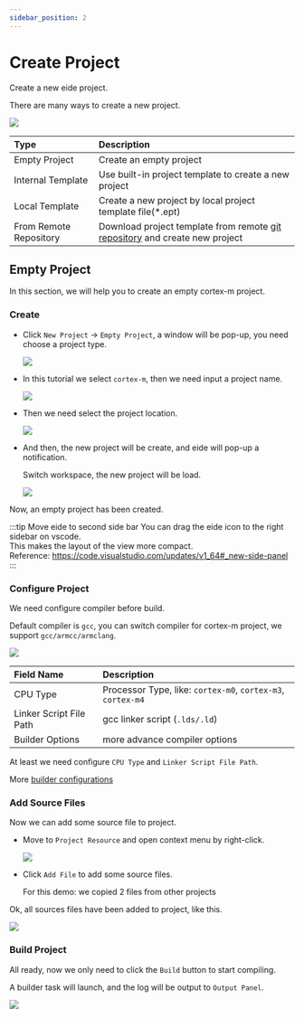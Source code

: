 ```yaml
---
sidebar_position: 2
---
```


# Create Project

Create a new eide project.

There are many ways to create a new project.

![](/img/create_prj_sel.png)

|Type|Description|
|:----|:----|
|Empty Project|Create an empty project|
|Internal Template|Use built-in project template to create a new project|
|Local Template|Create a new project by local project template file(*.ept)|
|From Remote Repository|Download project template from remote [git repository](https://github.com/github0null/eide-templates) and create new project|

## Empty Project

In this section, we will help you to create an empty cortex-m project.

### Create

- Click `New Project` -> `Empty Project`, a window will be pop-up, you need choose a project type.

  ![](/img/new_prj_typ.png)

- In this tutorial we select `cortex-m`, then we need input a project name.

  ![](/img/new_prj_name.png)

- Then we need select the project location.
  
  ![](/img/new_prj_loc_sel.png)

- And then, the new project will be create, and eide will pop-up a notification.

  Switch workspace, the new project will be load.

  ![](/img/new_prj_preview.png)

Now, an empty project has been created.

:::tip Move eide to second side bar
You can drag the eide icon to the right sidebar on vscode.<br/>
This makes the layout of the view more compact.<br/>
Reference: https://code.visualstudio.com/updates/v1_64#_new-side-panel
:::

### Configure Project

We need configure compiler before build.

Default compiler is `gcc`, you can switch compiler for cortex-m project, we support `gcc/armcc/armclang`.

![](/img/new_prj_cc_cfg.png)

|Field Name|Description|
|:--|:--|
|CPU Type|Processor Type, like: `cortex-m0`, `cortex-m3`, `cortex-m4`|
|Linker Script File Path|gcc linker script (`.lds/.ld`)|
|Builder Options|more advance compiler options|

At least we need configure `CPU Type` and `Linker Script File Path`.

More [builder configurations](../modules/builder)

### Add Source Files

Now we can add some source file to project.

- Move to `Project Resource` and open context menu by right-click.

  ![](/img/new_prj_add_srcs.png)

- Click `Add File` to add some source files.

  For this demo: we copied 2 files from other projects

Ok, all sources files have been added to project, like this.

![](/img/new_prj_add_src_preview.png)

### Build Project

All ready, now we only need to click the `Build` button to start compiling.

A builder task will launch, and the log will be output to `Output Panel`.

![](/img/new_prj_build.png)
